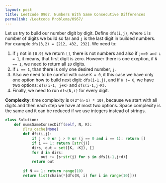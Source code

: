 ```yaml
---
layout: post
title: Leetcode 0967. Numbers With Same Consecutive Differences
permalink: /Leetcode Problems/0967/
---
```


Let us try to build our number digit by digit. Define `dfs(i,j)`, where `i` is number of digits we build so far and `j` is the last digit in builded numbers. For example `dfs(3,2) = [212, 432, 232]`. We need to:

1. if `j` not in `[0,9]` we return `[]`, there is not numbers and also if `j==0 and i = 1`, it means, that first digit is zero. However there is one exeption, if `N == 1`, we need to return all `10` digits.
2. if `i == 1`, than there is only one desired number, `j`.
3. Also we need to be careful with case `K = 0`, it this case we have only one option how to build next digit: `dfs(i-1,j)`, and if `K != 0`, we have two options: `dfs(i-1, j+K)` and `dfs(i-1,j-K)`.
4. Finally, we need to run `dfs(N,i)` for every digit.

**Complexity**: time complexity is `O(2^(n-1) * 10)`, because we start with all digits and then each step we have at most two options. Space complexity is the same and it can be reduced if we use integers instead of strings.

```python
class Solution:
    def numsSameConsecDiff(self, N, K):
        @lru_cache(None)
        def dfs(i,j):
            if j < 0 or j > 9 or (j == 0 and i == 1): return []
            if i == 1: return [str(j)]
            dirs, out = set([K, -K]), []
            for d in dirs:
                out += [s+str(j) for s in dfs(i-1,j+d)]
            return out
        
        if N == 1: return range(10)
        return list(chain(*[dfs(N, i) for i in range(10)]))
```